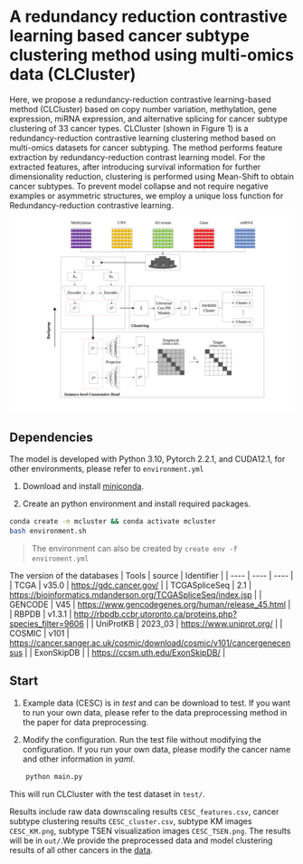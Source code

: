 # A redundancy reduction contrastive learning based cancer subtype clustering method using multi-omics data (CLCluster)

Here, we propose a redundancy-reduction contrastive learning-based method (CLCluster) based on copy number variation, methylation, gene expression, miRNA expression, and alternative splicing for cancer subtype clustering of 33 cancer types.
CLCluster (shown in Figure 1) is a redundancy-reduction contrastive learning clustering method based on multi-omics datasets for cancer subtyping. The method performs feature extraction by redundancy-reduction contrast learning model. For the extracted features, after introducing survival information for further dimensionality reduction, clustering is performed using Mean-Shift to obtain cancer subtypes. To prevent model collapse and not require negative examples or asymmetric structures, we employ a unique loss function for Redundancy-reduction contrastive learning.
![](./CLCluster.svg)


## Dependencies

The model is developed with Python 3.10, Pytorch 2.2.1, and CUDA12.1, for other environments, please refer to `environment.yml`

1. Download and install [miniconda](https://docs.conda.io/projects/conda/en/latest/user-guide/install/download.html).

2. Create an python environment and install required packages.

```bash
conda create -n mcluster && conda activate mcluster
bash environment.sh
```
> The environment can also be created by `create env -f enviroment.yml`

The version of the databases
| Tools | source | Identifier |
| ---- | ---- | ---- |
| TCGA | v35.0 | https://gdc.cancer.gov/ |
| TCGASpliceSeq | 2.1 | https://bioinformatics.mdanderson.org/TCGASpliceSeq/index.jsp |
| GENCODE | V45 | https://www.gencodegenes.org/human/release_45.html |
| RBPDB | v1.3.1 | http://rbpdb.ccbr.utoronto.ca/proteins.php?species_filter=9606 |
| UniProtKB | 2023_03 | https://www.uniprot.org/ |
| COSMIC | v101 | https://cancer.sanger.ac.uk/cosmic/download/cosmic/v101/cancergenecensus |
| ExonSkipDB |  | https://ccsm.uth.edu/ExonSkipDB/ |



## Start
1. Example data (CESC) is in *test* and can be download to test. If you want to run your own data, please refer to the data preprocessing method in the paper for data preprocessing.

2. Modify the configuration. Run the test file without modifying the configuration. If you run your own data, please modify the cancer name and other information in *yaml*.

```bash
    python main.py
```

This will run CLCluster with the test dataset in `test/`. 

Results include raw data downscaling results `CESC_features.csv`, cancer subtype clustering results `CESC_cluster.csv`, subtype KM images `CESC_KM.png`, subtype TSEN visualization images `CESC_TSEN.png`. The results will be in `out/`.We provide the preprocessed data and model clustering results of all other cancers in the [data](https://www.synapse.org/Synapse:syn64598517/files/).

